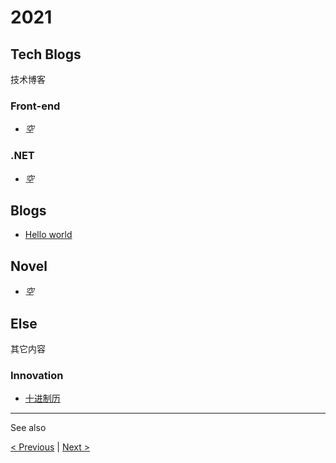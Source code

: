 # 2021

## Tech Blogs

技术博客

### Front-end

- *空*

### .NET

- *空*

## Blogs

- [Hello world](./0224/hello-world)

## Novel

- *空*

## Else

其它内容

### Innovation

- [十进制历](./decade-calendar)

---

See also

[&lt; Previous](./2020) \| [Next &gt;](./2022)
